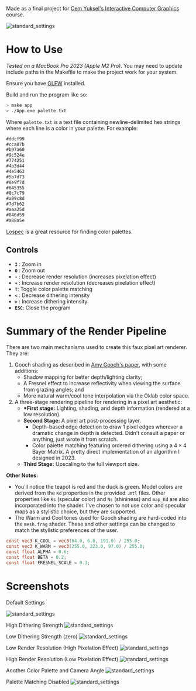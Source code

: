 Made as a final project for [Cem Yuksel's Interactive Computer Graphics](https://www.youtube.com/playlist?list=PLplnkTzzqsZS3R5DjmCQsqupu43oS9CFN) course.

![standard_settings](screenshots/demo.gif)

# How to Use

_Tested on a MacBook Pro 2023 (Apple M2 Pro)_. You may need to update include paths in the Makefile to make the project work for your system.

Ensure you have [GLFW](https://www.glfw.org/) installed.

Build and run the program like so:

```bash
> make app
> ./App.exe palette.txt
```

Where `palette.txt` is a text file containing newline-delimited hex strings where each line is a color in your palette. For example:

```txt
#ddcf99
#cca87b
#b97a60
#9c524e
#774251
#4b3d44
#4e5463
#5b7d73
#8e9f7d
#645355
#8c7c79
#a99c8d
#7d7b62
#aaa25d
#846d59
#a88a5e
```

[Lospec](https://lospec.com/) is a great resource for finding color palettes.

## Controls

- **`I`** : Zoom in
- **`O`** : Zoom out
- **`-`** : Decrease render resolution (increases pixelation effect)
- **`+`** : Increase render resolution (decreases pixelation effect)
- **`T`**: Toggle color palette matching
- **`<`** : Decrease dithering intensity
- **`>`** : Increase dithering intensity
- **`ESC`**: Close the program

# Summary of the Render Pipeline

There are two main mechanisms used to create this faux pixel art renderer. They are:

1. Gooch shading as described in [Amy Gooch's paper](https://www.researchgate.net/profile/Amy-Gooch-2/publication/2356479_Interactive_Non-Photorealistic_Technical_Illustration/links/0deec51b60869d3171000000/Interactive-Non-Photorealistic-Technical-Illustration.pdf), with some additions:
   - Shadow mapping for better depth/lighting clarity;
   - A Fresnel effect to increase reflectivity when viewing the surface from grazing angles; and
   - More natural warm/cool tone interpolation via the Oklab color space.
2. A three-stage rendering pipeline for rendering in a pixel art aesthetic:
   - **\*First stage:** Lighting, shading, and depth information (rendered at a low resolution).
   - **Second Stage:** A pixel art post-processing layer.
     - Depth-based edge detection to draw 1 pixel edges wherever a dramatic change in depth is detected. Didn't consult a paper or anything, just wrote it from scratch.
     - Color palette matching featuring ordered dithering using a $4\times4$ Bayer Matrix. A pretty direct implementation of an algorithm I designed in 2023.
   - **Third Stage:** Upscaling to the full viewport size.

**Other Notes:**

- You'll notice the teapot is red and the duck is green. Model colors are derived from the `Kd` properties in the provided `.mtl` files. Other properties like `Ks` (specular color) and `Ns` (shininess) and `map_Kd` are also incorporated into the shader. I've chosen to not use color and specular maps as a stylistic choice, but they are supported.
- The Warm and Cool tones used for Gooch shading are hard-coded into the `mesh.frag` shader. These and other settings can be changed to match the stylistic preferences of the user.

```glsl
const vec3 K_COOL = vec3(64.0, 6.0, 191.0) / 255.0;
const vec3 K_WARM = vec3(255.0, 223.0, 97.0) / 255.0;
const float ALPHA = 0.6;
const float BETA = 0.2;
const float FRESNEL_SCALE = 0.3;
```

# Screenshots

Default Settings

![standard_settings](screenshots/standard_settings.png)

High Dithering Strength
![standard_settings](screenshots/high_dithering.png)

Low Dithering Strength (zero)
![standard_settings](screenshots/low_dithering.png)

Low Render Resolution (High Pixelation Effect)
![standard_settings](screenshots/low_resolution.png)

High Render Resolution (Low Pixelation Effect)
![standard_settings](screenshots/high_resolution.png)

Another Color Palette and Camera Angle
![standard_settings](screenshots/different_angle_and_palette.png)

Palette Matching Disabled
![standard_settings](screenshots/palette_matching_off.png)
